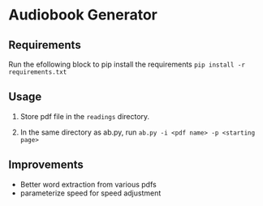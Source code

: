# Audiobook Generator

## Requirements
Run the efollowing block to pip install the requirements
`pip install -r requirements.txt`

## Usage

1. Store pdf file in the `readings` directory.

2. In the same directory as ab.py, run `ab.py -i <pdf name> -p <starting page>`

## Improvements
- Better word extraction from various pdfs
- parameterize speed for speed adjustment
